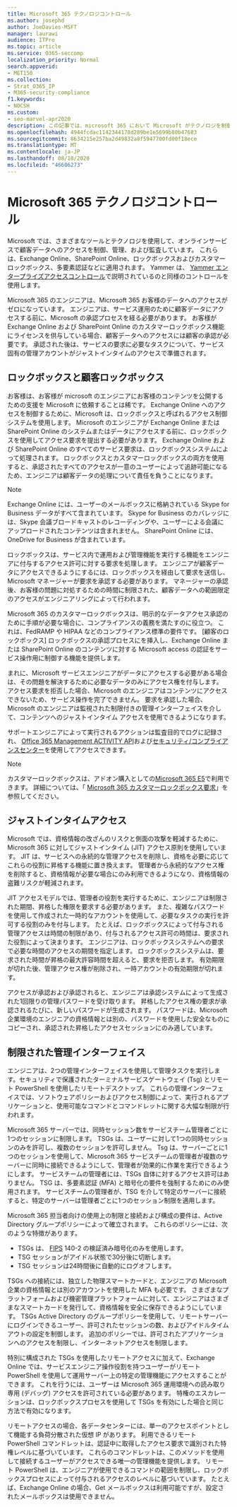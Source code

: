```yaml
---
title: Microsoft 365 テクノロジコントロール
ms.author: josephd
author: JoeDavies-MSFT
manager: laurawi
audience: ITPro
ms.topic: article
ms.service: O365-seccomp
localization_priority: Normal
search.appverid:
- MET150
ms.collection:
- Strat_O365_IP
- M365-security-compliance
f1.keywords:
- NOCSH
ms.custom:
- seo-marvel-apr2020
description: この記事では、microsoft 365 において Microsoft がテクノロジを制御するために使用するツールとテクノロジの概要について説明します。
ms.openlocfilehash: 4944fcdac1142344178d289be1e5699b80b47683
ms.sourcegitcommit: 8634215e257ba2d49832a8f5947700fd00f18ece
ms.translationtype: MT
ms.contentlocale: ja-JP
ms.lasthandoff: 08/10/2020
ms.locfileid: "46606273"
---
```

# <a name="microsoft-365-technology-controls"></a>Microsoft 365 テクノロジコントロール 

Microsoft では、さまざまなツールとテクノロジを使用して、オンラインサービスで顧客データへのアクセスを制御、管理、および監査しています。 これらは、Exchange Online、SharePoint Online、ロックボックスおよびカスタマーロックボックス、多要素認証などに適用されます。 Yammer は、 [Yammer エンタープライズアクセスコントロール](office-365-yammer-enterprise-access-controls.md)で説明されているのと同様のコントロールを使用します。

Microsoft 365 のエンジニアは、Microsoft 365 お客様のデータへのアクセスがゼロになっています。 エンジニアは、サービス運用のために顧客データにアクセスする前に、Microsoft の承認プロセスを経る必要があります。 お客様が Exchange Online および SharePoint Online のカスタマーロックボックス機能にライセンスを供与している場合、顧客データへのアクセスには顧客の承認が必要です。 承認された後は、サービスの要求に必要なタスクについて、サービス固有の管理アカウントがジャストインタイムのアクセスで準備されます。

## <a name="lockbox-and-customer-lockbox"></a>ロックボックスと顧客ロックボックス

お客様は、お客様が microsoft のエンジニアにお客様のコンテンツを公開するための支援を Microsoft に依頼することは稀です。 Exchange Online へのアクセスを制御するために、Microsoft は、ロックボックスと呼ばれるアクセス制御システムを使用します。 Microsoft のエンジニアが Exchange Online または SharePoint Online のシステムまたはデータにアクセスする前に、ロックボックスを使用してアクセス要求を提出する必要があります。 Exchange Online および SharePoint Online のすべてのサービス要求は、ロックボックスシステムによって処理されます。 ロックボックスとカスタマーロックボックスの両方を使用すると、承認されたすべてのアクセスが一意のユーザーによって追跡可能になるため、エンジニアは顧客データの処理について責任を負うことになります。

> [!NOTE]
> Exchange Online には、ユーザーのメールボックスに格納されている Skype for Business データがすべて含まれています。 Skype for Business のカバレッジには、Skype 会議ブロードキャストのレコーディングや、ユーザーによる会議にアップロードされたコンテンツは含まれません。 SharePoint Online には、OneDrive for Business が含まれています。

ロックボックスは、サービス内で運用および管理機能を実行する機能をエンジニアに付与するアクセス許可に対する要求を処理します。 エンジニアが顧客データにアクセスできるようにするには、ロックボックスを経由して要求を送信し、Microsoft マネージャーが要求を承認する必要があります。 マネージャーの承認後、お客様の問題に対処するための時間に制限された、顧客データへの範囲限定のアクセスがエンジニアリングによって行われます。

Microsoft 365 のカスタマーロックボックスは、明示的なデータアクセス承認のために手順が必要な場合に、コンプライアンスの義務を満たすのに役立つ。 これは、FedRAMP や HIPAA などのコンプライアンス標準の要件です。 [顧客のロックボックス] ロックボックスの承認プロセスにを挿入し、Exchange Online または SharePoint Online のコンテンツに対する Microsoft access の認証をサービス操作用に制御する機能を提供します。

まれに、Microsoft サービスエンジニアがデータにアクセスする必要がある場合は、その問題を解決するために必要なデータのみにアクセス権を付与します。 アクセス要求を拒否した場合、Microsoft のエンジニアはコンテンツにアクセスできないため、サービス操作を完了できません。 要求を承認した場合、Microsoft のエンジニアは監視された制限付きの管理インターフェイスを介して、コンテンツへのジャストインタイム アクセスを使用できるようになります。

サポートエンジニアによって実行されるアクションは監査目的でログに記録され、 [Office 365 Management ACTIVITY API](https://docs.microsoft.com/office/office-365-management-api/get-started-with-office-365-management-apis)および[セキュリティ/コンプライアンスセンター](https://protection.office.com/)を使用してアクセスできます。

>[!NOTE]
> カスタマーロックボックスは、アドオン購入としての[Microsoft 365 E5](https://products.office.com/business/office-365-enterprise-e5-business-software)で利用できます。 詳細については、「 [Microsoft 365 カスタマーロックボックス要求](https://support.office.com/article/Office-365-Customer-Lockbox-Requests-36f9cdd1-e64c-421b-a7e4-4a54d16440a2)」を参照してください。

## <a name="just-in-time-access"></a>ジャストインタイムアクセス

Microsoft では、資格情報の改ざんのリスクと側面の攻撃を軽減するために、Microsoft 365 に対してジャストインタイム (JIT) アクセス原則を使用しています。 JIT は、サービスへの永続的な管理アクセスを削除し、資格を必要に応じてこれらの役割に昇格する機能に置き換えます。 管理者から永続的なアクセス権を削除すると、資格情報が必要な場合にのみ利用できるようになり、資格情報の盗難リスクが軽減されます。

JIT アクセスモデルでは、管理者の役割を実行するために、エンジニアは制限された期間、昇格した権限を要求する必要があります。 また、複雑なパスワードを使用して作成された一時的なアカウントを使用して、必要なタスクの実行を許可する役割のみを付与します。 たとえば、ロックボックスによって付与される管理アクセスは時間の制限があり、付与されるアクセス許可の時間は、要求された役割によって決まります。 エンジニアは、ロックボックスシステムへの要求で必要な時間のアクセスの期間を指定します。 ロックボックスシステムは、要求された時間が昇格の最大許容時間を超えると、要求を拒否します。 有効期限が切れた後、管理アクセス権が削除され、一時アカウントの有効期限が切れます。

アクセスが承認および承認されると、エンジニアは承認システムによって生成された1回限りの管理パスワードを受け取ります。 昇格したアクセス権の要求が承認されるたびに、新しいパスワードが生成されます。 パスワードは、Microsoft 企業環境のエンジニアの資格情報とは別の、パスワードを使用した安全なものにコピーされ、承認された昇格したアクセスセッションにのみ適しています。

## <a name="constrained-management-interfaces"></a>制限された管理インターフェイス

エンジニアは、2つの管理インターフェイスを使用して管理タスクを実行します。セキュリティで保護されたターミナルサービスゲートウェイ (Tsg) とリモート PowerShell を使用したリモートデスクトップ。 これらの管理インターフェイスでは、ソフトウェアポリシーおよびアクセス制御によって、実行されるアプリケーションと、使用可能なコマンドとコマンドレットに関する大幅な制限が行われます。

Microsoft 365 サーバーでは、同時セッション数をサービスチーム管理者ごとに1つのセッションに制限します。 TSGs は、ユーザーに対して1つの同時セッションのみを許可し、複数のセッションを許可しません。 Tsg は、サーバーごとに1つのセッションを使用して、Microsoft 365 サービスチームの管理者が複数のサーバーに同時に接続できるようにして、管理者が効果的に作業を実行できるようにします。 サービスチームの管理者には、TSGs 自体に対するアクセス許可はありません。 TSG は、多要素認証 (MFA) と暗号化の要件を強制するためにのみ使用されます。 サービスチームの管理者が、TSG を介して特定のサーバーに接続すると、特定のサーバーは管理者ごとに1つのセッション制限を適用します。

Microsoft 365 担当者向けの使用上の制限と接続および構成の要件は、Active Directory グループポリシーによって確立されます。 これらのポリシーには、次のような特徴があります。

- TSGs は、 [FIPS](https://www.microsoft.com/TrustCenter/Compliance/FIPS) 140-2 の検証済み暗号化のみを使用します。
- TSG セッションがアイドル状態で30分後に切断します。
- TSG セッションは24時間後に自動的にログオフします。

TSGs への接続には、独立した物理スマートカードと、エンジニアの Microsoft 企業の資格情報とは別のアカウントを使用した MFA も必要です。 さまざまなプラットフォームおよび機密管理プラットフォームに対して、エンジニアはさまざまなスマートカードを発行して、資格情報を安全に保存できるようにしています。 TSGs Active Directory のグループポリシーを使用して、リモートサーバーにログインできるユーザー、許可されたセッションの数、およびアイドルタイムアウトの設定を制御します。 追加のポリシーでは、許可されたアプリケーションへのアクセスを制限し、インターネットアクセスを制限します。

特別に構成された TSGs を使用したリモートアクセスに加えて、Exchange Online では、サービスエンジニア操作役割を持つユーザーがリモート PowerShell を使用して運用サーバー上の特定の管理機能にアクセスすることができます。 これを行うには、ユーザーは Microsoft 365 運用環境への読み取り専用 (デバッグ) アクセスを許可されている必要があります。 特権のエスカレーションは、ロックボックスプロセスを使用して TSGs を有効にした場合と同じ方法で有効になります。

リモートアクセスの場合、各データセンターには、単一のアクセスポイントとして機能する負荷分散された仮想 IP があります。 利用できるリモート PowerShell コマンドレットは、認証中に取得したアクセス要求で識別された特権レベルに基づいています。 これらのコマンドレットは、このメソッドを使用して接続するユーザーがアクセスできる唯一の管理機能を提供します。 リモート PowerShell は、エンジニアが使用できるコマンドの範囲を制限し、ロックボックスプロセスによって付与されるアクセスのレベルに基づいています。 たとえば、Exchange Online の場合、Get メールボックスは利用可能ですが、設定されたメールボックスは使用できません。
